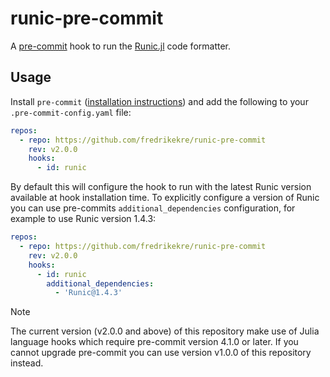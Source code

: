 # runic-pre-commit

A [pre-commit](https://pre-commit.com/) hook to run the
[Runic.jl](https://github.com/fredrikekre/Runic.jl) code formatter.

## Usage

Install `pre-commit` ([installation instructions](https://pre-commit.com/#install)) and add
the following to your `.pre-commit-config.yaml` file:

```yaml
repos:
  - repo: https://github.com/fredrikekre/runic-pre-commit
    rev: v2.0.0
    hooks:
      - id: runic
```

By default this will configure the hook to run with the latest Runic version available at
hook installation time. To explicitly configure a version of Runic you can use pre-commits
`additional_dependencies` configuration, for example to use Runic version 1.4.3:

```yaml
repos:
  - repo: https://github.com/fredrikekre/runic-pre-commit
    rev: v2.0.0
    hooks:
      - id: runic
        additional_dependencies:
          - 'Runic@1.4.3'
```


> [!NOTE]
> The current version (v2.0.0 and above) of this repository make use of Julia
> language hooks which require pre-commit version 4.1.0 or later. If you cannot
> upgrade pre-commit you can use version v1.0.0 of this repository instead.
